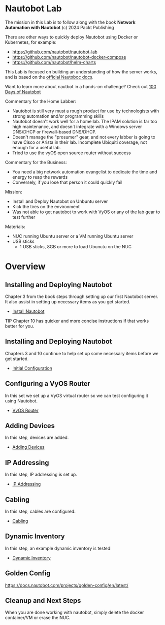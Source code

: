 # Nautobot Lab
The mission in this Lab is to follow along with the book **Network Automation with Nautobot** (c) 2024 Packt Publishing

There are other ways to quickly deploy Nautobot using Docker or Kubernetes, for example:
- https://github.com/nautobot/nautobot-lab
- https://github.com/nautobot/nautobot-docker-compose
- https://github.com/nautobot/helm-charts

This Lab is focused on building an understanding of how the server works, and is based on the [official Nautoboc docs](https://docs.nautobot.com/projects/core/en/stable/installation).

Want to learn more about nautbot in a hands-on challenge? Check out [100 Days of Nautobot](https://networktocode.com/blog/2025-01-17-100-days-of-nautobot/)

Commentary for the Home Labber:
- Nautobot is still very must a rough product for use by technologists with strong automation and/or programming skills
- Nautobot doesn't work well for a home lab. The IPAM solution is far too high maintenance, and doesn't integrate with a Windows server DNS/DHCP or firewall-based DNS/DHCP.
- Doesn't manage the "prosumer" gear, and not every labber is going to have Cisco or Arista in their lab. Incomplete Ubiquiti coverage, not enough for a useful lab.
- Tried to use the vyOS open source router without success

Commentary for the Business:
- You need a big network automation evangelist to dedicate the time and energy to reap the rewards
- Conversely, if you lose that person it could quickly fail

Mission:
- Install and Deploy Nautobot on Unbuntu server
- Kick the tires on the environment
- Was not able to get nautobot to work with VyOS or any of the lab gear to test further

Materials:
- NUC running Ubuntu server or a VM running Ubuntu server
- USB sticks
  - 1 USB sticks, 8GB or more to load Ubunutu on the NUC

# Overview
## Installing and Deploying Nautobot
Chapter 3 from the book steps through setting up our first Nautobot server. It also assist in setting up necessary items as you get started.
- [Install Nautobot](1_Install_Nautobot.md)

TIP Chapter 10 has quicker and more concise instructions if that works better for you.

## Installing and Deploying Nautobot
Chapters 3 and 10 continue to help set up some necessary items before we get started.
- [Initial Configuration](2_Initial_Configuration.md)

## Configuring a VyOS Router
In this set we set up a VyOS virtual router so we can test configuring it using Nautobot.
- [VyOS Router](3_VyOS_Router.md)

## Adding Devices
In this step, devices are added.
- [Adding Devices](4_Adding_Devices.md)

## IP Addressing
In this step, IP addressing is set up.
- [IP Addressing](5_IP_Addressing.md)

## Cabling
In this step, cables are configured.
- [Cabling](6_Cabling.md)

## Dynamic Inventory
In this step, an example dynamic inventory is tested
- [Dynamic Inventory](7_Dynamic_Inventory.md)


## Golden Config
https://docs.nautobot.com/projects/golden-config/en/latest/

## Cleanup and Next Steps
When you are done working with nautobot, simply delete the docker container/VM or erase the NUC.
